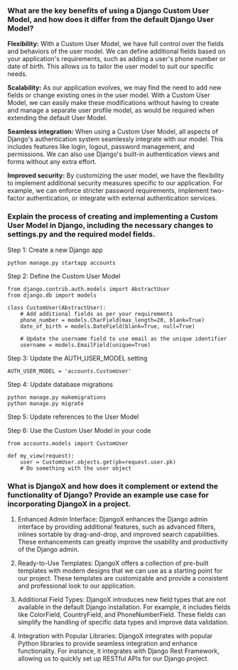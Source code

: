 ### What are the key benefits of using a Django Custom User Model, and how does it differ from the default Django User Model?

**Flexibility:** With a Custom User Model, we have full control over the fields and behaviors of the user model. We can define additional fields based on your application's requirements, such as adding a user's phone number or date of birth. This allows us to tailor the user model to suit our specific needs.

**Scalability:** As our application evolves, we may find the need to add new fields or change existing ones in the user model. With a Custom User Model, we can easily make these modifications without having to create and manage a separate user profile model, as would be required when extending the default User Model.

**Seamless integration:** When using a Custom User Model, all aspects of Django's authentication system seamlessly integrate with our model. This includes features like login, logout, password management, and permissions. We can also use Django's built-in authentication views and forms without any extra effort.

**Improved security:** By customizing the user model, we have the flexibility to implement additional security measures specific to our application. For example, we can enforce stricter password requirements, implement two-factor authentication, or integrate with external authentication services.

### Explain the process of creating and implementing a Custom User Model in Django, including the necessary changes to settings.py and the required model fields.

Step 1: Create a new Django app
```
python manage.py startapp accounts

```

Step 2: Define the Custom User Model
```
from django.contrib.auth.models import AbstractUser
from django.db import models

class CustomUser(AbstractUser):
    # Add additional fields as per your requirements
    phone_number = models.CharField(max_length=20, blank=True)
    date_of_birth = models.DateField(blank=True, null=True)

    # Update the username field to use email as the unique identifier
    username = models.EmailField(unique=True)

```

Step 3: Update the AUTH_USER_MODEL setting

```
AUTH_USER_MODEL = 'accounts.CustomUser'
```

Step 4: Update database migrations

```
python manage.py makemigrations
python manage.py migrate
```

Step 5: Update references to the User Model

Step 6: Use the Custom User Model in your code
```
from accounts.models import CustomUser

def my_view(request):
    user = CustomUser.objects.get(pk=request.user.pk)
    # Do something with the user object
```
### What is DjangoX and how does it complement or extend the functionality of Django? Provide an example use case for incorporating DjangoX in a project.

1. Enhanced Admin Interface: DjangoX enhances the Django admin interface by providing additional features, such as advanced filters, inlines sortable by drag-and-drop, and improved search capabilities. These enhancements can greatly improve the usability and productivity of the Django admin.

2. Ready-to-Use Templates: DjangoX offers a collection of pre-built templates with modern designs that we can use as a starting point for our project. These templates are customizable and provide a consistent and professional look to our application.

3. Additional Field Types: DjangoX introduces new field types that are not available in the default Django installation. For example, it includes fields like ColorField, CountryField, and PhoneNumberField. These fields can simplify the handling of specific data types and improve data validation.

4. Integration with Popular Libraries: DjangoX integrates with popular Python libraries to provide seamless integration and enhance functionality. For instance, it integrates with Django Rest Framework, allowing us to quickly set up RESTful APIs for our Django project.



